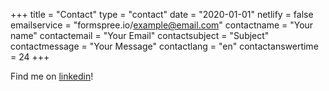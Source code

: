 +++
title = "Contact"
type = "contact"
date = "2020-01-01"
netlify = false
emailservice = "formspree.io/example@email.com"
contactname = "Your name"
contactemail = "Your Email"
contactsubject = "Subject"
contactmessage = "Your Message"
contactlang = "en"
contactanswertime = 24
+++

Find me on [linkedin](https://linkedin.com/in/glicameli)!